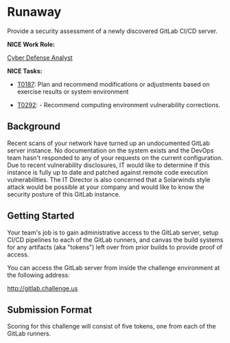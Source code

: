 # Runaway
 
  Provide a security assessment of a newly discovered GitLab CI/CD server.
  
  **NICE Work Role:**

  [Cyber Defense Analyst](https://niccs.us-cert.gov/workforce-development/nice-framework/workroles?name_selective=Cyber+Defense+Analyst&fwid=All)


  **NICE Tasks:**

  - [T0187](https://niccs.cisa.gov/workforce-development/nice-framework/tasks?id=All&description=T00187): Plan and recommend modifications or adjustments based on exercise results or system environment

  - [T0292](https://niccs.cisa.gov/workforce-development/nice-framework/tasks?id=All&description=T0292): - Recommend computing environment vulnerability corrections.


## Background

  Recent scans of your network have turned up an undocumented GitLab server instance. No documentation on the system exists and the DevOps team hasn't responded to any of your requests on the current configuration. Due to recent vulnerability disclosures, IT would like to determine if this instance is fully up to date and patched against remote code execution vulnerabilities. The IT Director is also concerned that a Solarwinds style attack would be possible at your company and would like to know the security posture of this GitLab instance.

## Getting Started

  Your team's job is to gain administrative access to the GitLab server, setup CI/CD pipelines to each of the GitLab runners, and canvas the build systems for any artifacts (aka "tokens") left over from prior builds to provide proof of access.

  You can access the GitLab server from inside the challenge environment at the following address:

  http://gitlab.challenge.us

## Submission Format

  Scoring for this challenge will consist of five tokens, one from each of the GitLab runners.
